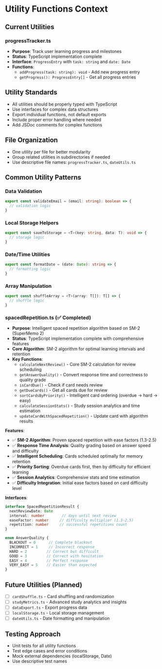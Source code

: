 # Utility Functions Context

## Current Utilities

### progressTracker.ts

- **Purpose**: Track user learning progress and milestones
- **Status**: TypeScript implementation complete
- **Interface**: `ProgressEntry` with `task: string` and `date: Date`
- **Functions**:
  - `addProgress(task: string): void` - Add new progress entry
  - `getProgress(): ProgressEntry[]` - Get all progress entries

## Utility Standards

- All utilities should be properly typed with TypeScript
- Use interfaces for complex data structures
- Export individual functions, not default exports
- Include proper error handling where needed
- Add JSDoc comments for complex functions

## File Organization

- One utility per file for better modularity
- Group related utilities in subdirectories if needed
- Use descriptive file names: `progressTracker.ts`, `dateUtils.ts`

## Common Utility Patterns

### Data Validation

```typescript
export const validateEmail = (email: string): boolean => {
  // validation logic
}
```

### Local Storage Helpers

```typescript
export const saveToStorage = <T>(key: string, data: T): void => {
  // storage logic
}
```

### Date/Time Utilities

```typescript
export const formatDate = (date: Date): string => {
  // formatting logic
}
```

### Array Manipulation

```typescript
export const shuffleArray = <T>(array: T[]): T[] => {
  // shuffle logic
}
```

### spacedRepetition.ts (✅ Completed)

- **Purpose**: Intelligent spaced repetition algorithm based on SM-2 (SuperMemo 2)
- **Status**: TypeScript implementation complete with comprehensive features
- **Core Algorithm**: SM-2 algorithm for optimal learning intervals and retention
- **Key Functions**:
  - `calculateNextReview()` - Core SM-2 calculation for review scheduling
  - `getAnswerQuality()` - Convert response time and correctness to quality grade
  - `isCardDue()` - Check if card needs review
  - `getDueCards()` - Get all cards due for review
  - `sortCardsByPriority()` - Intelligent card ordering (overdue → hard → easy)
  - `calculateSessionStats()` - Study session analytics and time estimation
  - `updateCardWithSpacedRepetition()` - Update card with algorithm results

**Features**:
- ✅ **SM-2 Algorithm**: Proven spaced repetition with ease factors (1.3-2.5)
- ✅ **Response Time Analysis**: Quality grading based on answer speed and difficulty
- ✅ **Intelligent Scheduling**: Cards scheduled optimally for memory retention  
- ✅ **Priority Sorting**: Overdue cards first, then by difficulty for efficient learning
- ✅ **Session Analytics**: Comprehensive stats and time estimation
- ✅ **Difficulty Integration**: Initial ease factors based on card difficulty level

**Interfaces**:
```typescript
interface SpacedRepetitionResult {
  nextReviewDate: Date
  interval: number        // days until next review
  easeFactor: number     // difficulty multiplier (1.3-2.5)
  repetition: number     // successful repetitions count
}

enum AnswerQuality {
  BLACKOUT = 0      // Complete blackout
  INCORRECT = 1     // Incorrect response
  HARD = 2         // Correct but difficult
  GOOD = 3         // Correct with hesitation
  EASY = 4         // Perfect response
  VERY_EASY = 5    // Easier than expected
}
```

## Future Utilities (Planned)

- [ ] `cardShuffle.ts` - Card shuffling and randomization
- [ ] `studyMetrics.ts` - Advanced study analytics and insights
- [ ] `dataExport.ts` - Export progress data
- [ ] `localStorage.ts` - Local storage management
- [ ] `dateUtils.ts` - Date formatting and manipulation

## Testing Approach

- Unit tests for all utility functions
- Test edge cases and error conditions
- Mock external dependencies (localStorage, Date)
- Use descriptive test names
